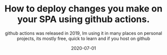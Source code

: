 ---
layout: layout.njk
tags: posts
category: CI
title: How to deploy changes you make on your SPA using github actions.
subtitle: github actions was released in 2019, Im using it in many places on personal projects, its mostly free, quick to learn and if you host on github
date: 2020-07-01
postDate: Jul-2020
---